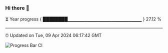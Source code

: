 ### Hi there 👋

⏳ Year progress { ████████▁▁▁▁▁▁▁▁▁▁▁▁▁▁▁▁▁▁▁▁▁▁ } 27.12 %

---

⏰ Updated on Tue, 09 Apr 2024 06:17:42 GMT

![Progress Bar CI](https://github.com/liununu/liununu/workflows/Progress%20Bar%20CI/badge.svg)

